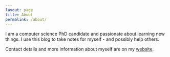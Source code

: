 ```yaml
---
layout: page
title: About
permalink: /about/
---
```


I am a computer science PhD candidate and passionate about learning new things.
I use this blog to take notes for myself - and possibly help others.

Contact details and more information about myself are on my [website](https://stefanbschneider.github.io/).

